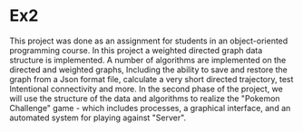 # Ex2
This project was done as an assignment for students in an object-oriented programming course.
In this project a weighted directed graph data structure is implemented.
A number of algorithms are implemented on the directed and weighted graphs,
Including the ability to save and restore the graph from a Json format file, calculate a very short directed trajectory, test
Intentional connectivity and more.
In the second phase of the project, we will use the structure of the data and algorithms to realize the "Pokemon Challenge" game - which includes processes, a graphical interface, and an automated system for playing against
"Server".


